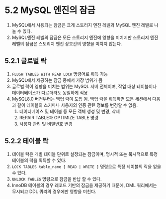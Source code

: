 # 5.2 MySQL 엔진의 잠금

1. MySQL에서 사용되는 잠금은 크게 스토리지 엔진 레벨과 MySQL 엔진 레벨로 나눌 수 있다.
2. MySQL엔진 레벨의 잠금은 모든 스토리지 엔진에 영향을 미치지만 스토리지 엔진 레벨의 잠금은 스토리지 엔진 상호간의 영향을 미치지 않는다.

## 5.2.1 글로벌 락

1. `FLUSH TABLES WITH READ LOCK` 명령어로 획득 가능
2. MySQL에서 제공하는 잠금 중에서 가장 범위가 큼
3. 글로벌 락이 영향을 미치는 범위는 MySQL 서버 전체이며, 작업 대상 테이블이나 데이터베이스가 다르더라도 동일하게 적용
4. MySQL8.0 버전부터는 백업 락이 도입 됨. 백업 락을 획득하면 모든 세션에서 다음과 같이 테이블의 스키마나 사용자의 인증 관련 정보를 변경할 수 없음.
    1. 데이터베이스 및 테이블 등 모든 객체 생성 및 변경, 삭제
    2. REPAIR TABLE과 OPTIMIZE TABLE 명령
    3. 사용자 관리 및 비밀번호 변경

## 5.2.2 테이블 락

1. 테이블 락은 개별 테이블 단위로 설정되는 잠금이며, 명시적 또는 묵시적으로 특정 테이블의 락을 획득할 수 있다.
2. `LOCK TABLES table_name [ READ | WRITE ]` 명령으로 특정 테이블의 락을 얻을 수 있다.
3. `UNLOCK TABLES` 명령으로 잠금을 반납 할 수 있다.
4. InnoDB 테이블의 경우 레코드 기반의 잠금을 제공하기 때문에, DML 쿼리에서는 무시되고 DDL 쿼리의 경우에만 영향을 미친다.

